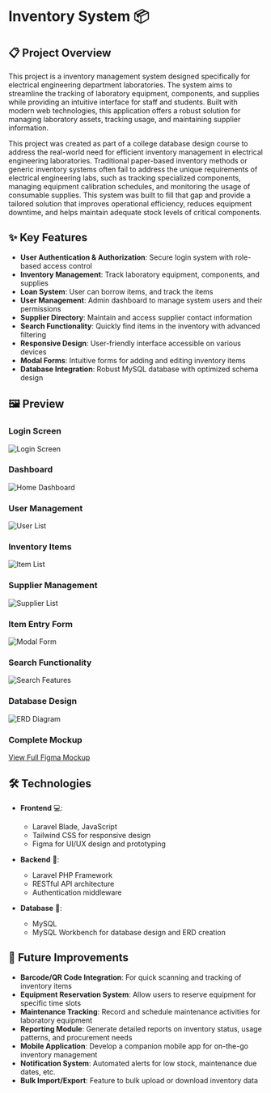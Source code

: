 # Inventory System 📦

## 📋 Project Overview
This project is a inventory management system designed specifically for electrical engineering department laboratories. The system aims to streamline the tracking of laboratory equipment, components, and supplies while providing an intuitive interface for staff and students. Built with modern web technologies, this application offers a robust solution for managing laboratory assets, tracking usage, and maintaining supplier information.

This project was created as part of a college database design course to address the real-world need for efficient inventory management in electrical engineering laboratories. Traditional paper-based inventory methods or generic inventory systems often fail to address the unique requirements of electrical engineering labs, such as tracking specialized components, managing equipment calibration schedules, and monitoring the usage of consumable supplies. This system was built to fill that gap and provide a tailored solution that improves operational efficiency, reduces equipment downtime, and helps maintain adequate stock levels of critical components.

## ✨ Key Features
- **User Authentication & Authorization**: Secure login system with role-based access control
- **Inventory Management**: Track laboratory equipment, components, and supplies
- **Loan System**: User can borrow items, and track the items
- **User Management**: Admin dashboard to manage system users and their permissions
- **Supplier Directory**: Maintain and access supplier contact information
- **Search Functionality**: Quickly find items in the inventory with advanced filtering
- **Responsive Design**: User-friendly interface accessible on various devices
- **Modal Forms**: Intuitive forms for adding and editing inventory items
- **Database Integration**: Robust MySQL database with optimized schema design


## 🖼️ Preview

### Login Screen
![Login Screen](assets/login.png)

### Dashboard
![Home Dashboard](assets/home.png)

### User Management
![User List](assets/daftar_user.png)

### Inventory Items
![Item List](assets/daftar_barang.png)

### Supplier Management
![Supplier List](assets/supplier.png)

### Item Entry Form
![Modal Form](assets/modal_form.png)

### Search Functionality
![Search Features](assets/search_features.png)

### Database Design
![ERD Diagram](assets/erd.png)

### Complete Mockup
[View Full Figma Mockup](https://drive.google.com/file/d/1kogj5yKyyR48F4PgfXbCA97CmMayh413/view?usp=sharing)

## 🛠️ Technologies
- **Frontend** 💻:
  - Laravel Blade, JavaScript
  - Tailwind CSS for responsive design
  - Figma for UI/UX design and prototyping

- **Backend** 🔧:
  - Laravel PHP Framework
  - RESTful API architecture
  - Authentication middleware

- **Database** 💾:
  - MySQL
  - MySQL Workbench for database design and ERD creation

## 🚀 Future Improvements
- **Barcode/QR Code Integration**: For quick scanning and tracking of inventory items
- **Equipment Reservation System**: Allow users to reserve equipment for specific time slots
- **Maintenance Tracking**: Record and schedule maintenance activities for laboratory equipment
- **Reporting Module**: Generate detailed reports on inventory status, usage patterns, and procurement needs
- **Mobile Application**: Develop a companion mobile app for on-the-go inventory management
- **Notification System**: Automated alerts for low stock, maintenance due dates, etc.
- **Bulk Import/Export**: Feature to bulk upload or download inventory data
